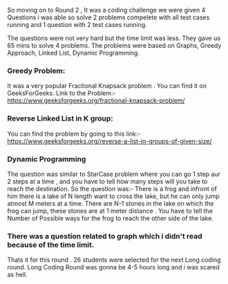 So moving on to Round 2 , It was a coding challenge we were given 4 Questions i was able so solve 2 problems compelete with all test cases running and 1 question with 2 test cases running.

The questions were not very hard but the time limit was less. They gave us 65 mins to solve 4 problems.
The problems were based on Graphs, Greedy Approach, Linked List, Dynamic Programming.
### Greedy Problem:
It was a very popular Fractional Knapsack problem . You can find it on GeeksForGeeks. Link to the Problem:- https://www.geeksforgeeks.org/fractional-knapsack-problem/

### Reverse Linked List in K group:
You can find the problem by going to this link:- https://www.geeksforgeeks.org/reverse-a-list-in-groups-of-given-size/

### Dynamic Programming
The question was similar to StarCase problem where you can go 1 step aur 2 steps at a time , and you have to tell how many steps will you take to reach the destination.
So the question was:-
There is a frog and infront of him there is a lake of N length want to cross the lake, but he can only jump atmost M meters at a time. There are N-1 stones in the lake on which the frog can jump, these stones are at 1 meter distance . You have to tell the Number of Possible ways for the frog to reach the other side of the lake.

### There was a question related to graph which i didn't read because of the time limit.

Thats it for this round . 26 students were selected for the next Long coding round. Long Coding Round was gonna be 4-5 hours long and i was scared as hell.
